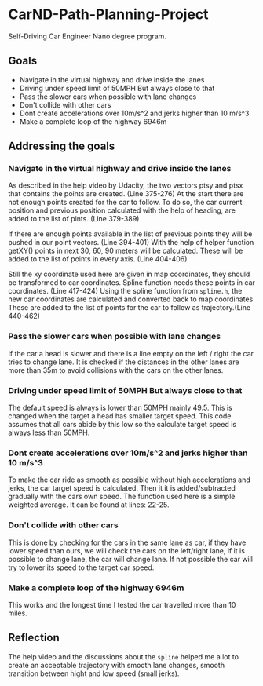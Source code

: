 # CarND-Path-Planning-Project

Self-Driving Car Engineer Nano degree program.

## Goals

- Navigate in the virtual highway and drive inside the lanes
- Driving under speed limit of 50MPH But always close to that
- Pass the slower cars when possible with lane changes
- Don't collide with other cars
- Dont create accelerations over 10m/s^2 and jerks higher than 10 m/s^3 
- Make a complete loop of the highway 6946m

## Addressing the goals

### Navigate in the virtual highway and drive inside the lanes

As described in the help video by Udacity, the two vectors ptsy and ptsx that contains the points are created. (Line 375-276) At the start there are not enough points created for the car to follow. To do so, the car current position and previous position calculated with the help of heading, are added to the list of pints. (Line 379-389)

If there are enough points available in the list of previous points they will be pushed in our point vectors. (Line 394-401) With the help of helper function getXY() points in next 30, 60, 90 meters will be calculated. These will be added to the list of points in every axis. (Line 404-406) 

Still the xy coordinate used here are given in map coordinates, they should be transformed to car coordinates. Spline function needs these points in car coordinates. (Line 417-424) Using the spline function from `spline.h`, the new car coordinates are calculated and converted back to map coordinates. These are added to the list of points for the car to follow as trajectory.(Line 440-462)

### Pass the slower cars when possible with lane changes

If the car a head is slower and there is a line empty on the left / right the car tries to change lane. It is checked
if the distances in the other lanes are more than 35m to avoid collisions with the cars on the other lanes.

### Driving under speed limit of 50MPH But always close to that

The default speed is always is lower than 50MPH mainly 49.5. This is changed when the target a head has smaller target speed. This code assumes that all cars abide by this low so the calculate target speed is always less than 50MPH.

### Dont create accelerations over 10m/s^2 and jerks higher than 10 m/s^3

To make the car ride as smooth as possible without high accelerations and jerks, the car target speed is calculated. Then it it is added/subtracted gradually with the cars own speed. The function used here is a simple weighted average.
It can be found at lines: 22-25.

### Don't collide with other cars

This is done by checking for the cars in the same lane as car, if they have lower speed than ours, we will check the cars on the left/right lane, if it is possible to change lane, the car will change lane. If not possible the car will try to lower its speed to the target car speed.

### Make a complete loop of the highway 6946m

This works and the longest time I tested the car travelled more than 10 miles.

## Reflection

The help video and the discussions about the `spline` helped me a lot to create an acceptable trajectory with smooth lane changes, smooth transition between hight and low speed (small jerks).